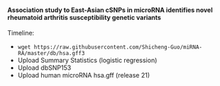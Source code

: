 #### Association study to East-Asian cSNPs in microRNA identifies novel rheumatoid arthritis susceptibility genetic variants
Timeline: 

* `wget https://raw.githubusercontent.com/Shicheng-Guo/miRNA-RA/master/db/hsa.gff3`
* Upload Summary Statistics (logistic regression)
* Upload dbSNP153
* Upload human microRNA hsa.gff (release 21)
